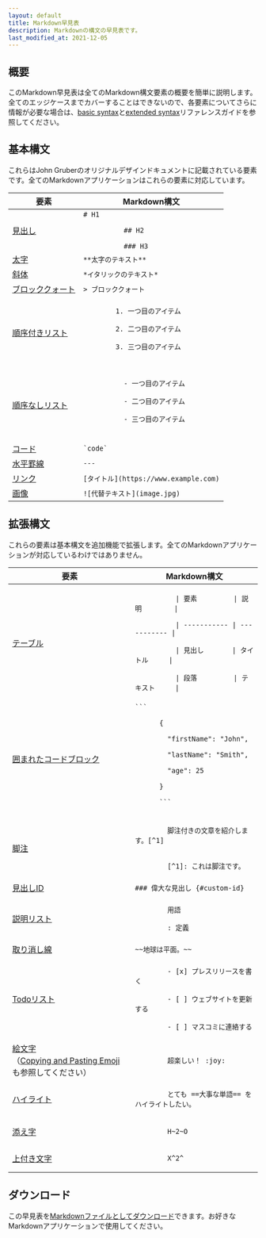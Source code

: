 ```yaml
---
layout: default
title: Markdown早見表
description: Markdownの構文の早見表です。
last_modified_at: 2021-12-05
---
```


## 概要

このMarkdown早見表は全てのMarkdown構文要素の概要を簡単に説明します。全てのエッジケースまでカバーすることはできないので、各要素についてさらに情報が必要な場合は、[basic syntax](/basic-syntax)と[extended syntax](/extended-syntax)リファレンスガイドを参照してください。

## 基本構文

これらはJohn Gruberのオリジナルデザインドキュメントに記載されている要素です。全てのMarkdownアプリケーションはこれらの要素に対応しています。

<table class="table table-bordered">
  <thead class="thead-light">
    <tr>
      <th>要素</th>
      <th>Markdown構文</th>
    </tr>
  </thead>
  <tbody>
    <tr>
      <td><a href="/basic-syntax/#headings">見出し</a></td>
      <td><code># H1<br>
          ## H2<br>
          ### H3</code></td>
    </tr>
    <tr>
      <td><a href="/basic-syntax/#bold">太字</a></td>
      <td><code>**太字のテキスト**</code></td>
    </tr>
    <tr>
      <td><a href="/basic-syntax/#italic">斜体</a></td>
      <td><code>*イタリックのテキスト*</code></td>
    </tr>
    <tr>
      <td><a href="/basic-syntax/#blockquotes-1">ブロッククォート</a></td>
      <td><code>> ブロッククォート</code></td>
    </tr>
    <tr>
      <td><a href="/basic-syntax/#ordered-lists">順序付きリスト</a></td>
      <td><code>
        1. 一つ目のアイテム<br>
        2. 二つ目のアイテム<br>
        3. 三つ目のアイテム<br>
      </code></td>
    </tr>
    <tr>
      <td><a href="/basic-syntax/#unordered-lists">順序なしリスト</a></td>
      <td>
        <code>
          - 一つ目のアイテム<br>
          - 二つ目のアイテム<br>
          - 三つ目のアイテム<br>
        </code>
      </td>
    </tr>
    <tr>
      <td><a href="/basic-syntax/#code">コード</a></td>
      <td><code>`code`</code></td>
    </tr>
    <tr>
      <td><a href="/basic-syntax/#horizontal-rules">水平罫線</a></td>
      <td><code>---</code></td>
    </tr>
    <tr>
      <td><a href="/basic-syntax/#links">リンク</a></td>
      <td><code>[タイトル](https://www.example.com)</code></td>
    </tr>
    <tr>
      <td><a href="/basic-syntax/#images-1">画像</a></td>
      <td><code>![代替テキスト](image.jpg)</code></td>
    </tr>
  </tbody>
</table>

## 拡張構文

これらの要素は基本構文を追加機能で拡張します。全てのMarkdownアプリケーションが対応しているわけではありません。

<table class="table table-bordered">
  <thead class="thead-light">
    <tr>
      <th>要素</th>
      <th>Markdown構文</th>
    </tr>
  </thead>
  <tbody>
    <tr>
      <td><a href="/extended-syntax/#tables">テーブル</a></td>
      <td><code>
          | 要素         | 説明        |<br>
          | ----------- | ----------- |<br>
          | 見出し       | タイトル     |<br>
          | 段落         | テキスト     |
      </code></td>
    </tr>
    <tr>
      <td><a href="/extended-syntax/#fenced-code-blocks">囲まれたコードブロック</a></td>
      <td><code>```<br>
      {<br>
      &nbsp;&nbsp;"firstName": "John",<br>
      &nbsp;&nbsp;"lastName": "Smith",<br>
      &nbsp;&nbsp;"age": 25<br>
      }<br>
      ```
      </code></td>
    </tr>
    <tr>
      <td><a href="/extended-syntax/#footnotes">脚注</a></td>
      <td><code>
        脚注付きの文章を紹介します。[^1]<br><br>
        [^1]: これは脚注です。
      </code></td>
    </tr>
    <tr>
      <td><a href="/extended-syntax/#heading-ids">見出しID</a></td>
      <td><code>### 偉大な見出し {#custom-id}</code></td>
    </tr>
    <tr>
      <td><a href="/extended-syntax/#definition-lists">説明リスト</a></td>
      <td><code>
        用語<br>
        : 定義
      </code></td>
    </tr>
    <tr>
      <td><a href="/extended-syntax/#strikethrough">取り消し線</a></td>
      <td><code>~~地球は平面。~~</code></td>
    </tr>
    <tr>
      <td><a href="/extended-syntax/#task-lists">Todoリスト</a></td>
      <td><code>
        - [x] プレスリリースを書く<br>
        - [ ] ウェブサイトを更新する<br>
        - [ ] マスコミに連絡する
      </code></td>
    </tr>
    <tr>
      <td><a href="/extended-syntax/#emoji">絵文字</a><br>（<a href="/extended-syntax/#copying-and-pasting-emoji">Copying and Pasting Emoji</a>も参照してください）</td>
      <td><code>
        超楽しい！ :joy:
      </code></td>
    </tr>
    <tr>
      <td><a href="/extended-syntax/#highlight">ハイライト</a></td>
      <td><code>
        とても ==大事な単語== をハイライトしたい。
      </code></td>
    </tr>
    <tr>
      <td><a href="/extended-syntax/#subscript">添え字</a></td>
      <td><code>
        H~2~O
      </code></td>
    </tr>
    <tr>
      <td><a href="/extended-syntax/#superscript">上付き文字</a></td>
      <td><code>
        X^2^
      </code></td>
    </tr>
  </tbody>
</table>

## ダウンロード

この早見表を<a href="/assets/markdown-cheat-sheet.md" download="markdown-cheat-sheet.md">Markdownファイルとしてダウンロード</a>できます。お好きなMarkdownアプリケーションで使用してください。
